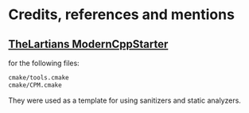 # Credits, references and mentions 

## [TheLartians ModernCppStarter](https://github.com/TheLartians/ModernCppStarter)

for the following files:
```bash
cmake/tools.cmake
cmake/CPM.cmake
```

They were used as a template for using sanitizers and static analyzers.
